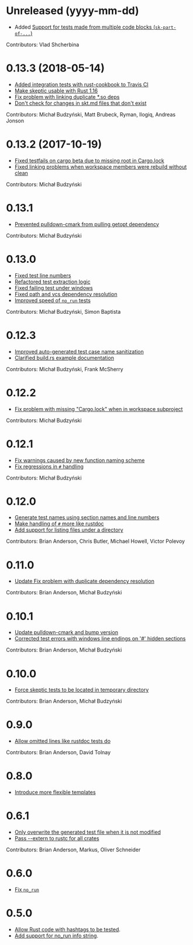 # Unreleased (yyyy-mm-dd)

* Added [Support for tests made from multiple code blocks (`sk-part-of-...`)](https://github.com/budziq/rust-skeptic/issues/76)

Contributors: Vlad Shcherbina

# 0.13.3 (2018-05-14)

* [Added integration tests with rust-cookbook to Travis CI](https://github.com/budziq/rust-skeptic/commit/178276c9a5d2149bc0012afe1e3c807df2a2885e)
* [Make skeptic usable with Rust 1.16](https://github.com/budziq/rust-skeptic/commit/cecd4574a7264a7636f7201f8b930ea41f3ccfdb)
* [Fix problem with linking duplicate *.so deps](https://github.com/budziq/rust-skeptic/commit/23b738c5ca16697b5497a9fdadfaacffa71a8504)
* [Don't check for changes in skt.md files that don't exist](https://github.com/budziq/rust-skeptic/commit/8b3ba1aece727ad7596a65812fbe23b200297c60)

Contributors: Michał Budzyński, Matt Brubeck, Ryman, llogiq, Andreas Jonson

# 0.13.2 (2017-10-19)

* [Fixed testfails on cargo beta due to missing root in Cargo.lock](https://github.com/budziq/rust-skeptic/pull/66)
* [Fixed linking problems when workspace members were rebuild without clean](https://github.com/budziq/rust-skeptic/pull/66)

Contributors: Michał Budzyński

# 0.13.1

* [Prevented pulldown-cmark from pulling getopt dependency](https://github.com/budziq/rust-skeptic/pull/64)

Contributors: Michał Budzyński

# 0.13.0

* [Fixed test line numbers](https://github.com/budziq/rust-skeptic/commit/5fce0912ad2538b48ff47bfd07530c16288519e0)
* [Refactored test extraction logic](https://github.com/budziq/rust-skeptic/commit/75b6ca56811f9c6383c5e1813c4571abb9c455ab)
* [Fixed failing test under windows](https://github.com/budziq/rust-skeptic/commit/8d0ee743a72920705f88474cb64b0af05ec4713a)
* [Fixed path and vcs dependency resolution](https://github.com/budziq/rust-skeptic/commit/8bfbebace429ef15679ffe4e7da0d289066728cb)
* [Improved speed of `no_run` tests](https://github.com/budziq/rust-skeptic/commit/9de430dc1f51cc1cc1afdd8ff9a019ce355ad711)

Contributors: Michał Budzyński, Simon Baptista

# 0.12.3

* [Improved auto-generated test case name sanitization](https://github.com/budziq/rust-skeptic/commit/3e384a6bd6c55ac7013cccbb22bb8c49c2dc6be0)
* [Clarified build.rs example documentation](https://github.com/budziq/rust-skeptic/commit/9dd2087403c28a49f7149f7b9594cdad65ebc3a7)

Contributors: Michał Budzyński, Frank McSherry

# 0.12.2

* [Fix problem with missing "Cargo.lock" when in workspace subproject](https://github.com/budziq/rust-skeptic/commit/f1be38eb8baa8c2267eb572eac9bb43706b29d8c)

Contributors: Michał Budzyński

# 0.12.1

* [Fix warnings caused by new function naming scheme](https://github.com/budziq/rust-skeptic/commit/fa1dcb87505dab899e4abdbf30e27b55620c1f3d)
* [Fix regressions in `#` handling](https://github.com/budziq/rust-skeptic/commit/54841cf789ad787ba3b638267fdc851cea5f7f65)

Contributors: Michał Budzyński

# 0.12.0

* [Generate test names using section names and line numbers](https://github.com/budziq/rust-skeptic/pull/41/files)
* [Make handling of `#` more like rustdoc](https://github.com/budziq/rust-skeptic/pull/40)
* [Add support for listing files under a directory](https://github.com/budziq/rust-skeptic/pull/31)

Contributors: Brian Anderson, Chris Butler, Michael Howell, Victor
Polevoy

# 0.11.0

* [Update Fix problem with duplicate dependency resolution](https://github.com/budziq/rust-skeptic/pull/36)

Contributors: Brian Anderson, Michał Budzyński

# 0.10.1

* [Update pulldown-cmark and bump version](https://github.com/budziq/rust-skeptic/pull/32)
* [Corrected test errors with windows line endings on '#' hidden sections](https://github.com/budziq/rust-skeptic/pull/35)

Contributors: Brian Anderson, Michał Budzyński

# 0.10.0

* [Force skeptic tests to be located in temporary directory](https://github.com/budziq/rust-skeptic/pull/26)

Contributors: Brian Anderson, Michał Budzyński

# 0.9.0

* [Allow omitted lines like rustdoc tests do](https://github.com/budziq/rust-skeptic/pull/21)

Contributors: Brian Anderson, David Tolnay

# 0.8.0

* [Introduce more flexible templates](https://github.com/budziq/rust-skeptic/pull/20)

# 0.6.1

* [Only overwrite the generated test file when it is not modified](https://github.com/budziq/rust-skeptic/pull/10)
* [Pass --extern to rustc for all crates](https://github.com/budziq/rust-skeptic/pull/11)

Contributors: Brian Anderson, Markus, Oliver Schneider

# 0.6.0

* [Fix `no_run`](https://github.com/budziq/rust-skeptic/pull/7)

# 0.5.0

* [Allow Rust code with hashtags to be tested](https://github.com/budziq/rust-skeptic/pull/2).
* [Add support for no_run info string](https://github.com/budziq/rust-skeptic/pull/5).
